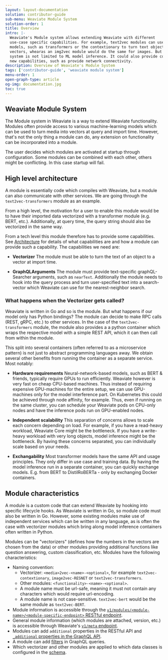 ```yaml
---
layout: layout-documentation
solution: contributor-guide
sub-menu: Weaviate Module System
solution-order: 1
title: Overview 
intro: |-
  Weaviate's Module system allows extending Weaviate with different
  use-case specific capabilities. For example, text2vec modules can use NLP
  models, such as transformers or the contextionary to turn text objects into
  vectors, whearas an img2vec module would do the same for images. But the module
  system is not limited to ML model inference. It could also provide completely
  new capabilities, such as provide network connectivity.
description: Overview of Weaviate's Module System
tags: ['contributor-guide', 'weaviate module system']
menu-order: 1
open-graph-type: article
og-img: documentation.jpg
toc: true
---
```


## Weaviate Module System

The Module system in Weaviate is a way to extend Weaviate functionality.
Modules often provide access to various machine-learning models which can be
used to turn media into vectors at query and import time. However, that's not
the only thing a module can do, any extension on functionality can be
incorporated into a module.

The user decides which modules are activated at startup through configuration.
Some modules can be combined with each other, others might be conflicting. In
this case startup will fail.

## High level architecture 

A module is essentially code which compiles with Weaviate, but a module can
also communicate with other services. We are going through the
`text2vec-transformers` module as an example.

From a high level, the motivation for a user to enable this module would be to
have their imported data vectorized with a transformer module (e.g. BERT,
etc.). Additionally, at query time, the query string should also be vectorized
in the same way.

From a tech level this module therefore has to provide some capabilities. See
[Architecture](./architecture.html) for details of what capabilities are and
how a module can provide such a capability. The capabilities we need are:

- **Vectorizer** The module must be able to turn the text of an object to a
  vector at import time.

- **GraphQLArguments** The module must provide text-specific graphQL-Searcher
  arguments, such as `nearText`. Additionally the module needs to hook into the
  query process and turn user-specified text into a search-vector which
  Weaviate can use for the nearest-neighbor search.

### What happens when the Vectorizer gets called?

Weaviate is written in Go and so is the module. But what happens if our model
only has Python bindings? The module can decide to make RPC calls (REST, gRPC,
etc.) to other services. In the case of the `text2vec-transformers` module, the
module also provides a a python container which wraps the respective model with
a simple REST API, which it can then call from within the module.

This split into several containers (often referred to as a microservice
pattern) is not just to abstract programming languages away. We obtain several
other benefits from running the container as a separate service. Most notably:

- **Hardware requirements**
  Neural-network-based models, such as BERT & friends, typically require GPUs
  to run efficiently. Weaviate however is very fast on cheap CPU-based
  machines. Thus instead of requiring expensive GPU-machines for the entire
  setup, we can use GPU-machines only for the model interference part. On
  Kubernetes this could be achieved through node affinity, for example. Thus,
  even if running on the same cluster, you can schedule your Weaviate pods on
  CPU-only nodes and have the inference pods run on GPU-enabled nodes.

- **Independent scalability**
  This separation of concerns allows to scale each concern depending on load.
  For example, if you have a read-heavy workload, Weaviate Core might be the
  bottleneck. If you have a write-heavy workload with very long objects, model
  inference might be the bottleneck. By having these concerns separated, you
  can individually scale based on your needs.

- **Exchangability**
  Most transformer models have the same API and usage principles. They only
  differ in use case and training data. By having the model inference run in a
  separate container, you can quickly exchange models. E.g. from BERT to
  DistilRoBERTa - only by exchanging Docker containers.

## Module characteristics

A module is a custom code that can extend Weaviate by hooking into specific lifecycle hooks. As Weaviate is written in Go, so module code must also be written in Go. However, some existing modules make use of independent services which can be written in any language, as is often the case with vectorizer modules which bring along model inference containers often written in Python.

Modules can be "vectorizers" (defines how the numbers in the vectors are chosen from the data) or other modules providing additional functions like question answering, custom classification, etc. Modules have the following characteristics:
- Naming convention: 
  - Vectorizer: `<media>2vec-<name>-<optional>`, for example `text2vec-contextionary`, `image2vec-RESNET` or `text2vec-transformers`.
  - Other modules: `<functionality>-<name>-<optional>`.
  - A module name must be url-safe, meaning it must not contain any characters which would require url-encoding.
  - A module name is not case-sensitive. `text2vec-bert` would be the same module as `text2vec-BERT`.
- Module information is accessible through the [`v1/modules/<module-name>/<module-specific-endpoint>` RESTful endpoint](../../../weaviate/current/restful-api-references/modules.html).
- General module information (which modules are attached, version, etc.) is accessible through Weaviate's [`v1/meta` endpoint](../../../weaviate/current/restful-api-references/meta.html).
- Modules can add `additional` properties in the RESTful API and [`_additional` properties in the GraphQL API](../../../weaviate/current/graphql-references/additional-properties.html).
- A module can add [filters](../../../weaviate/current/graphql-references/filters.html) in GraphQL queries.
- Which vectorizer and other modules are applied to which data classes is configured in the [schema](../../../weaviate/current/schema/schema-configuration.html).